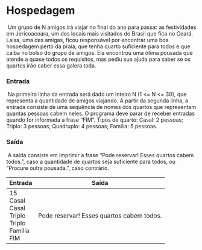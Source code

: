 # 									Hospedagem 

​	Um grupo de N amigos irá viajar no final do ano para passar as festividades em Jericoacoara, um dos locais mais visitados do Brasil que fica no Ceará. Laisa, uma das amigas, ficou responsável por encontrar uma boa hospedagem perto da praia, que tenha quarto suficiente para todos e que caiba no bolso do grupo de amigos. Ela encontrou uma ótima pousada que atende a quase todos os requisitos, mas pediu sua ajuda para saber se os quartos irão caber essa galera toda. 

### Entrada 

​	Na primeira linha da entrada será dado um inteiro N (1 <= N <= 30), que representa a quantidade de amigos viajando. A partir da segunda linha, a entrada consiste de uma sequência de nomes dos quartos que representam quantas pessoas cabem neles. O programa deve parar de receber entradas quando for informada a frase “FIM”. Tipos de quarto: Casal: 2 pessoas; Triplo: 3 pessoas; Quadruplo: 4 pessoas; Familia: 5 pessoas. 

### Saída 

​	A saída consiste em imprimir a frase “Pode reservar! Esses quartos cabem todos.”, caso a quantidade de quartos seja suficiente para todos, ou “Procure outra pousada.”, caso contrário.

| Entrada                                                      | Saída                                     |
| ------------------------------------------------------------ | ----------------------------------------- |
| 15 <br />Casal <br />Casal <br />Triplo <br />Triplo <br />Familia <br />FIM | Pode reservar! Esses quartos cabem todos. |

